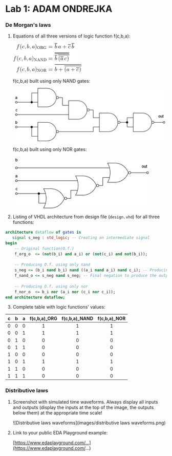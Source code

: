 # Lab 1: ADAM ONDREJKA

### De Morgan's laws

1. Equations of all three versions of logic function f(c,b,a):

   ![Logic function](images/equations.png)
   
   f(c,b,a) built using only NAND gates:
   
   ![NAND circuit](images/NAND.png)
   
   f(c,b,a) built using only NOR gates:
   
   ![NOR circuit](images/NOR.png)
   
2. Listing of VHDL architecture from design file (`design.vhd`) for all three functions:

```vhdl
architecture dataflow of gates is
   signal s_neg : std_logic; -- Creating an intermediate signal
begin
    -- Original function(O.f.)
    f_org_o  <= (not(b_i) and a_i) or (not(c_i) and not(b_i)); 
    
    -- Producing O.f. using only nand
    s_neg <= (b_i nand b_i) nand ((a_i nand a_i) nand c_i); -- Producing an intermediate value 
    f_nand_o <= s_neg nand s_neg; -- Final negation to produce the output
    
    -- Producing O.f. using only nor
    f_nor_o  <= b_i nor (a_i nor (c_i nor c_i));  
end architecture dataflow;
```

3. Complete table with logic functions' values:

| **c** | **b** |**a** | **f(c,b,a)_ORG** | **f(c,b,a)_NAND** | **f(c,b,a)_NOR** |
| :-: | :-: | :-: | :-: | :-: | :-: |
| 0 | 0 | 0 | 1 | 1 | 1 |
| 0 | 0 | 1 | 1 | 1 | 1 |
| 0 | 1 | 0 | 0 | 0 | 0 |
| 0 | 1 | 1 | 0 | 0 | 0 |
| 1 | 0 | 0 | 0 | 0 | 0 |
| 1 | 0 | 1 | 1 | 1 | 1 |
| 1 | 1 | 0 | 0 | 0 | 0 |
| 1 | 1 | 1 | 0 | 0 | 0 |

### Distributive laws

1. Screenshot with simulated time waveforms. Always display all inputs and outputs (display the inputs at the top of the image, the outputs below them) at the appropriate time scale!

   ![Distributive laws waveforms](images/distributive laws waveforms.png)

2. Link to your public EDA Playground example:

   [https://www.edaplayground.com/...](https://www.edaplayground.com/...)
